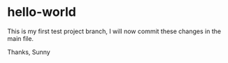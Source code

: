 # hello-world
This is my first test project branch, I will now commit these changes in the main file.

Thanks,
Sunny
